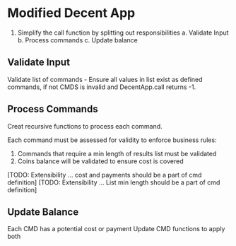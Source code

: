 # Modified Decent App 

1. Simplify the call function by splitting out responsibilities
    a. Validate Input
    b. Process commands
    c. Update balance

## Validate Input

Validate list of commands - Ensure all values in list exist as defined commands, if not CMDS is invalid and DecentApp.call returns -1.

## Process Commands

Creat recursive functions to process each command.

Each command must be assessed for validity to enforce business rules:

1. Commands that require a min length of results list must be validated
2. Coins balance will be validated to ensure cost is covered

[TODO: Extensibility ... cost and payments should be a part of cmd definition]
[TODO: Extensibility ... List min length should be a part of cmd definition]

 ## Update Balance

 Each CMD has a potential cost or payment
 Update CMD functions to apply both   
